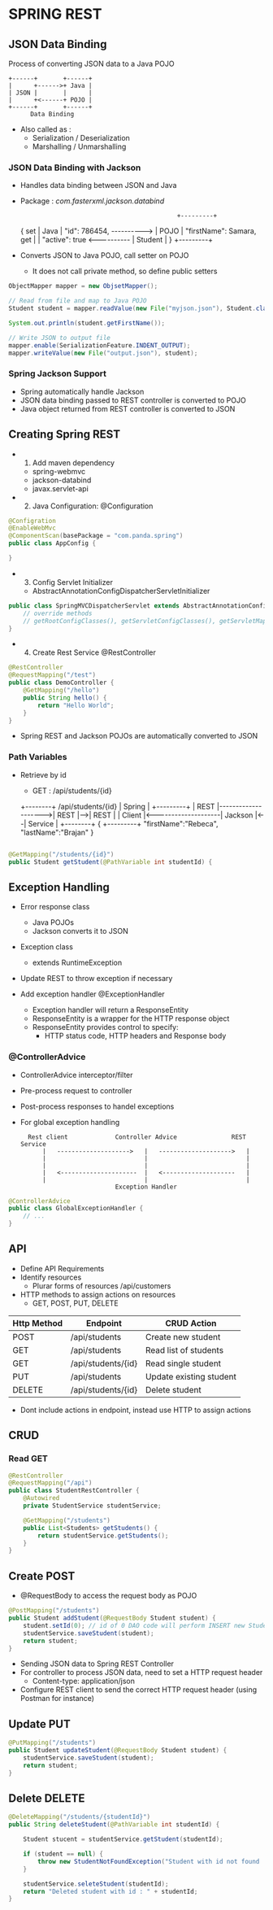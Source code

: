 # SPRING REST

## JSON Data Binding

Process of converting JSON data to a Java POJO

    +------+       +------+
    |      +------>+ Java |
    | JSON |       |      |
    |      +<------+ POJO |
    +------+       +------+
          Data Binding

- Also called as :
    - Serialization / Deserialization
    - Marshalling / Unmarshalling

### JSON Data Binding with Jackson

- Handles data binding between JSON and Java

- Package : *com.fasterxml.jackson.databind*

                                                 +---------+
    {                                  set       | Java    |
        "id": 786454,               ---------->  | POJO    |
        "firstName": Samara,           get       |         |
        "active": true              <----------  | Student |
    }                                            +---------+

- Converts JSON to Java POJO, call setter on POJO
    - It does not call private method, so define public setters

```java
ObjectMapper mapper = new ObjsetMapper();

// Read from file and map to Java POJO
Student student = mapper.readValue(new File("myjson.json"), Student.class);

System.out.println(student.getFirstName());

// Write JSON to output file
mapper.enable(SerializationFeature.INDENT_OUTPUT);
mapper.writeValue(new File("output.json"), student);
```

### Spring Jackson Support
- Spring automatically handle Jackson
- JSON data binding passed to REST controller is converted to POJO
- Java object returned from REST controller is converted to JSON


## Creating Spring REST
- 1. Add maven dependency
    - spring-webmvc
    - jackson-databind
    - javax.servlet-api
- 2. Java Configuration: @Configuration

```java
@Configration
@EnableWebMvc
@ComponentScan(basePackage = "com.panda.spring")
public class AppConfig {

}
```

- 3. Config Servlet Initializer
    - AbstractAnnotationConfigDispatcherServletInitializer

```java
public class SpringMVCDispatcherServlet extends AbstractAnnotationConfigDispatcherServletInitializer {
    // override methods
    // getRootConfigClasses(), getServletConfigClasses(), getServletMappings()
}
```

- 4. Create Rest Service @RestController

```java
@RestController
@RequestMapping("/test")
public class DemoController {
    @GetMapping("/hello")
    public String hello() {
        return "Hello World";
    }
}

```

- Spring REST and Jackson POJOs are automatically converted to JSON

### Path Variables
- Retrieve by id
    - GET : /api/students/{id}



    +--------+ /api/students/{id}  | Spring  |   +---------+
    | REST   |-------------------->|  REST   |-->| REST    |
    | Client |<--------------------| Jackson |<--| Service |
    +--------+ {                                 +---------+
                 "firstName":"Rebeca",
                 "lastName":"Brajan"
               }

```java

@GetMapping("/students/{id}")
public Student getStudent(@PathVariable int studentId) {
```

## Exception Handling
- Error response class
    - Java POJOs
    - Jackson converts it to JSON

- Exception class
    - extends RuntimeException

- Update REST to throw exception if necessary

- Add exception handler @ExceptionHandler
    - Exception handler will return a ResponseEntity
    - ResponseEntity is a wrapper for the HTTP response object
    - ResponseEntity provides control to specify:
        - HTTP status code, HTTP headers and Response body

### @ControllerAdvice

- ControllerAdvice interceptor/filter
- Pre-process request to controller
- Post-process responses to handel exceptions
- For global exception handling



        Rest client             Controller Advice               REST Service
            |   -------------------->   |   -------------------->   |
            |                           |                           |
            |                           |                           |
            |   <---------------------  |   <--------------------   |
            |                           |                           |
                                Exception Handler

```java
@ControllerAdvice
public class GlobalExceptionHandler {
    // ...
}
```

## API
- Define API Requirements
- Identify resources
    - Plurar forms of resources /api/customers
- HTTP methods to assign actions on resources
    - GET, POST, PUT, DELETE

| Http Method | Endpoint | CRUD Action |
|---|---|---|
| POST | /api/students | Create new student |
| GET | /api/students | Read list of students |
| GET | /api/students/{id} | Read single student |
| PUT | /api/students | Update existing student |
| DELETE | /api/students/{id} | Delete student |

- Dont include actions in endpoint, instead use HTTP to assign actions

## CRUD
### Read GET

```java
@RestController
@RequestMapping("/api")
public class StudentRestController {
    @Autowired
    private StudentService studentService;

    @GetMapping("/students")
    public List<Students> getStudents() {
        return studentService.getStudents();
    }
}

```

## Create POST

- @RequestBody to access the request body as POJO

```java
@PostMapping("/students")
public Student addStudent(@RequestBody Student student) {
    student.setId(0); // id of 0 DAO code will perform INSERT new Student
    studentService.saveStudent(student);
    return student;
}

```

- Sending JSON data to Spring REST Controller
- For controller to process JSON data, need to set a HTTP request header
    - Content-type: application/json
- Configure REST client to send the correct HTTP request header (using Postman for instance)

## Update PUT

```java
@PutMapping("/students")
public Student updateStudent(@RequestBody Student student) {
    studentService.saveStudent(student);
    return student;
}
```

## Delete DELETE

```java
@DeleteMapping("/students/{studentId}")
public String deleteStudent(@PathVariable int studentId) {

    Student stucent = studentService.getStudent(studentId);

    if (student == null) {
        throw new StudentNotFoundException("Student with id not found : " + studentId);
    }

    studentService.seleteStudent(studentId);
    return "Deleted student with id : " + studentId;
}
```












